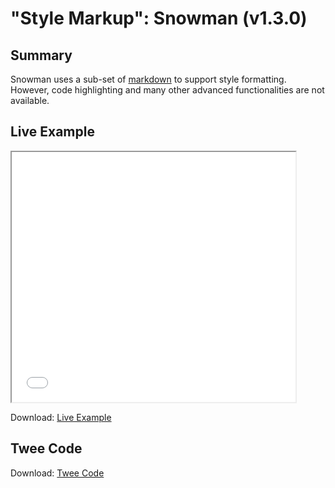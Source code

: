 # "Style Markup": Snowman (v1.3.0)

## Summary

Snowman uses a sub-set of [markdown](https://guides.github.com/features/mastering-markdown/) to support style formatting. However, code highlighting and many other advanced functionalities are not available.

## Live Example

<section>
<iframe src="snowman_markup_example.html" height=400 width=90%></iframe>


Download: <a href="snowman_markup_example.html" target="_blank">Live Example</a>
</section>

## Twee Code

Download: <a href="snowman_markup_twee.txt" target="_blank">Twee Code</a>
